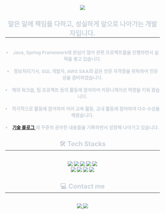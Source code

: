 <div align= "center">
    <img src="https://capsule-render.vercel.app/api?type=waving&color=24549d&height=240&text=반갑습니다!%20김인경입니다😀&animation=fadeIn&fontColor=ffffff&fontSize=40" />
    </div>
    <div align= "center"> 
    <h2 style="border-bottom: 1px solid #21262d; color: #c9d1d9;"> 맡은 일에 책임을 다하고, 성실하게 앞으로 나아가는 개발자입니다.  </h2>  
    <div style="font-weight: 700; font-size: 15px; text-align: center; color: #c9d1d9;"> <br></li></li><li> Java, Spring Framework에 관심이 많아 관련 프로젝트들을 진행하면서 실력을 쌓고 있습니다.</li></li><br></li></li><li> 정보처리기사, SQL 개발자, AWS SAA와 같은 전문 자격증을 취득하여 전문성을 겸비하였습니다.</li><br></li></li><li> 해외 워크숍, 팀 프로젝트 등의 활동에 참여하여 커뮤니케이션 역량을 키워 왔습니다.</li></li><br></li></li><li> 적극적으로 활동에 참여하여 여러 교육 활동, 교내 활동에 참여하여 다수 수상을 해왔습니다.</li></li><br></li></li></li><li> <a href=https://velog.io/@summer_today/posts> 기술 블로그 </a>에 꾸준히 공부한 내용들을 기록하면서 성장해 나아가고 있습니다. </div> 
    </div>
    <div align= "center">
    <h2 style="border-bottom: 1px solid #21262d; color: #c9d1d9;"> 🛠️ Tech Stacks </h2> <br> 
    <div style="margin: 0 auto; text-align: center;" align= "center"> <img src="https://img.shields.io/badge/Java-007396?style=for-the-badge&logo=Java&logoColor=white">
          <img src="https://img.shields.io/badge/Spring Boot-6DB33F?style=for-the-badge&logo=Spring Boot&logoColor=white">
          <img src="https://img.shields.io/badge/Oracle-F80000?style=for-the-badge&logo=Oracle&logoColor=white">
          <img src="https://img.shields.io/badge/MySQL-4479A1?style=for-the-badge&logo=MySQL&logoColor=white">
          <img src="https://img.shields.io/badge/Docker-2496ED?style=for-the-badge&logo=Docker&logoColor=white">
          <br/><img src="https://img.shields.io/badge/Git-F05032?style=for-the-badge&logo=Git&logoColor=white">
          <img src="https://img.shields.io/badge/Github-181717?style=for-the-badge&logo=Github&logoColor=white">
          <img src="https://img.shields.io/badge/Linux-FCC624?style=for-the-badge&logo=Linux&logoColor=white">
          <img src="https://img.shields.io/badge/Amazon AWS-232F3E?style=for-the-badge&logo=Amazon AWS&logoColor=white">
          </div>
    </div>
    <div align= "center">
    <h2 style="border-bottom: 1px solid #21262d; color: #c9d1d9;"> 💻 Contact me </h2> <br> 
    <div align= "center"> <a href=https://velog.io/@summer_today/posts> <img src="https://img.shields.io/badge/Velog-20C997?style=for-the-badge&logo=Velog&logoColor=white&link=https://velog.io/@summer_today/posts"> </a>
         <a href=mailto:qlql7748@gmail.com> <img src="https://img.shields.io/badge/Gmail-EA4335?style=for-the-badge&logo=Gmail&logoColor=white&link=mailto:qlql7748@gmail.com"> </a>
          </div>  <br> 
    <div align= "center">  </div> 
    </div>
    
